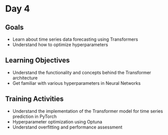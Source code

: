 # Day 4

Goals
--

- Learn about time series data forecasting using Transformers 
- Understand how to optimize hyperparameters


Learning Objectives
--

- Understand the functionality and concepts behind the Transformer architecture
- Get familiar with various hyperparameters in Neural Networks



Training Activities
--

- Understand the implementation of the Transformer model for time series prediction in PyTorch
- Hyperparameter optimization using Optuna
- Understand overfitting and performance assessment

